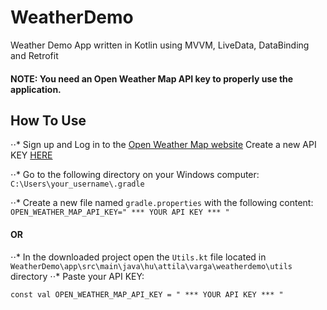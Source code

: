 # WeatherDemo
Weather Demo App written in Kotlin using MVVM, LiveData, DataBinding and Retrofit

#### NOTE: You need an Open Weather Map API key to properly use the application.

## How To Use
⋅⋅* Sign up and Log in to the [Open Weather Map website](https://home.openweathermap.org)
Create a new API KEY [HERE](https://home.openweathermap.org/api_key)

⋅⋅* Go to the following directory on your Windows computer:
`C:\Users\your_username\.gradle`

⋅⋅* Create a new file named `gradle.properties` with the following content:
`OPEN_WEATHER_MAP_API_KEY=" *** YOUR API KEY *** "`

#### OR

⋅⋅* In the downloaded project open the `Utils.kt` file located in `WeatherDemo\app\src\main\java\hu\attila\varga\weatherdemo\utils` directory
⋅⋅* Paste your API KEY:

`const val OPEN_WEATHER_MAP_API_KEY = " *** YOUR API KEY *** "`
